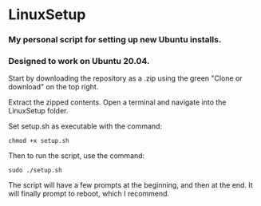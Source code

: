 # LinuxSetup
### My personal script for setting up new Ubuntu installs.
### Designed to work on Ubuntu 20.04.

Start by downloading the repository as a .zip using the green "Clone or download" on the top right.

Extract the zipped contents. Open a terminal and navigate into the LinuxSetup folder.

Set setup.sh as executable with the command:

`chmod +x setup.sh`

Then to run the script, use the command:

`sudo ./setup.sh`

The script will have a few prompts at the beginning, and then at the end. It will finally prompt to reboot, which I recommend.
